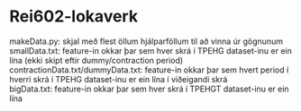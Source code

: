 # Rei602-lokaverk

makeData.py: skjal með flest öllum hjálparföllum til að vinna úr gögnunum  
smallData.txt: feature-in okkar þar sem hver skrá í TPEHG dataset-inu er ein lína (ekki skipt eftir dummy/contraction period)  
contractionData.txt/dummyData.txt: feature-in okkar þar sem hvert period í hverri skrá í TPEHG dataset-inu er ein lína í viðeigandi skrá  
bigData.txt: feature-in okkar þar sem hver skrá í TPEHGT dataset-inu er ein lína